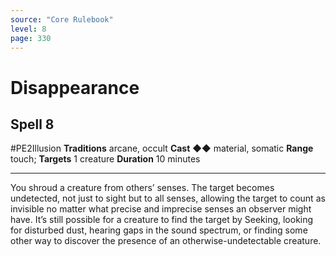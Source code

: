 ```yaml
---
source: "Core Rulebook"
level: 8
page: 330
---
```


# Disappearance
## Spell 8
#PE2Illusion 
**Traditions** arcane, occult
**Cast** ◆◆ material, somatic
**Range** touch; **Targets** 1 creature
**Duration** 10 minutes

-----
You shroud a creature from others’ senses. The target becomes undetected, not just to sight but to all senses, allowing the target to count as invisible no matter what precise and imprecise senses an observer might have. It’s still possible for a creature to find the target by Seeking, looking for disturbed dust, hearing gaps in the sound spectrum, or finding some other way to discover the presence of an otherwise-undetectable creature.